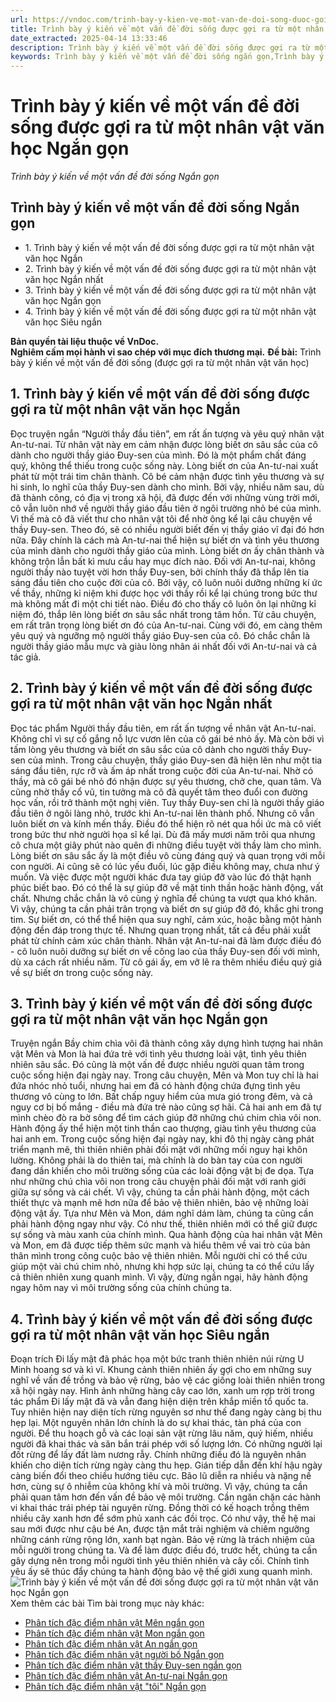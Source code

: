 ```yaml
---
url: https://vndoc.com/trinh-bay-y-kien-ve-mot-van-de-doi-song-duoc-goi-ra-tu-mot-nhan-vat-van-hoc-ngan-gon-279277
title: Trình bày ý kiến về một vấn đề đời sống được gợi ra từ một nhân vật văn học Ngắn gọn - Trình bày ý kiến về một vấn đề đời sống Ngắn gọn - VnDoc.com
date_extracted: 2025-04-14 13:33:46
description: Trình bày ý kiến về một vấn đề đời sống được gợi ra từ một nhân vật văn học Ngắn gọn được biên soạn nhằm giúp các em HS đạt kết quả tốt trong quá trình làm bài tập và học tập môn Ngữ văn lớp 7.
keywords: Trình bày ý kiến về một vấn đề đời sống ngắn gọn,Trình bày ý kiến về một vấn đề đời sống được gợi ra từ một nhân vật văn học Ngắn gọn,Trình bày ý kiến về một vấn đề đời sống được gợi ra từ một nhân vật văn học,Trình bày ý kiến về một vấn đề đời sống được gợi ra từ một nhân vật văn học ngắn,Trình bày ý kiến về một vấn đề đời sống ngắn,Trình bày ý kiến về một vấn đề đời sống lớp 7,Trình bày về một vấn đề đời sống được gợi ra từ một nhân vật văn học
---
```


# Trình bày ý kiến về một vấn đề đời sống được gợi ra từ một nhân vật văn học Ngắn gọn
 _Trình bày ý kiến về một vấn đề đời sống Ngắn gọn_
## **Trình bày ý kiến về một vấn đề đời sống Ngắn gọn**
  * 1\. Trình bày ý kiến về một vấn đề đời sống được gợi ra từ một nhân vật văn học Ngắn
  * 2\. Trình bày ý kiến về một vấn đề đời sống được gợi ra từ một nhân vật văn học Ngắn nhất
  * 3\. Trình bày ý kiến về một vấn đề đời sống được gợi ra từ một nhân vật văn học Ngắn gọn
  * 4\. Trình bày ý kiến về một vấn đề đời sống được gợi ra từ một nhân vật văn học Siêu ngắn

**Bản quyền tài liệu thuộc về VnDoc.  
Nghiêm cấm mọi hành vi sao chép với mục đích thương mại.**
**Đề bài:** Trình bày ý kiến về một vấn đề đời sống \(được gợi ra từ một nhân vật văn học\) 
## **1\. Trình bày ý kiến về một vấn đề đời sống được gợi ra từ một nhân vật văn học Ngắn**
Đọc truyện ngắn “Người thầy đầu tiên”, em rất ấn tượng và yêu quý nhân vật An-tư-nai. Từ nhân vật này em cảm nhận được lòng biết ơn sâu sắc của cô dành cho người thầy giáo Đuy-sen của mình. Đó là một phẩm chất đáng quý, không thể thiếu trong cuộc sống này.
Lòng biết ơn của An-tư-nai xuất phát từ một trái tim chân thành. Cô bé cảm nhận được tình yêu thương và sự hi sinh, lo nghĩ của thầy Đuy-sen dành cho mình. Bởi vậy, nhiều năm sau, dù đã thành công, có địa vị trong xã hội, đã được đến với những vùng trời mới, cô vẫn luôn nhớ về người thầy giáo đầu tiên ở ngôi trường nhỏ bé của mình. Vì thế mà cô đã viết thư cho nhân vật tôi để nhờ ông kể lại câu chuyện về thầy Đuy-sen. Theo đó, sẽ có nhiều người biết đến vị thầy giáo vĩ đại đó hơn nữa. Đây chính là cách mà An-tư-nai thể hiện sự biết ơn và tình yêu thương của mình dành cho người thầy giáo của mình. Lòng biết ơn ấy chân thành và không trộn lẫn bất kì mưu cầu hay mục đích nào. Đối với An-tư-nai, không người thầy nào tuyệt vời hơn thầy Đuy-sen, bởi chính thầy đã thắp lên tia sáng đầu tiên cho cuộc đời của cô. Bởi vậy, cô luôn nuôi dưỡng những kí ức về thầy, những kỉ niệm khi được học với thầy rồi kể lại chúng trong bức thư mà không mất đi một chi tiết nào. Điều đó cho thấy cô luôn ôn lại những kỉ niệm đó, thắp lên lòng biết ơn sâu sắc nhất trong tâm hồn.
Từ câu chuyện, em rất trân trọng lòng biết ơn đó của An-tư-nai. Cùng với đó, em càng thêm yêu quý và ngưỡng mộ người thầy giáo Đuy-sen của cô. Đó chắc chắn là người thầy giáo mẫu mực và giàu lòng nhân ái nhất đối với An-tư-nai và cả tác giả.
## **2\. Trình bày ý kiến về một vấn đề đời sống được gợi ra từ một nhân vật văn học Ngắn nhất**
Đọc tác phẩm Người thầy đầu tiên, em rất ấn tượng về nhân vật An-tư-nai. Không chỉ vì sự cố gắng nỗ lực vươn lên của cô gái bé nhỏ ấy. Mà còn bởi vì tấm lòng yêu thương và biết ơn sâu sắc của cô dành cho người thầy Đuy-sen của mình.
Trong câu chuyện, thầy giáo Đuy-sen đã hiện lên như một tia sáng đầu tiên, rực rỡ và ấm áp nhất trong cuộc đời của An-tư-nai. Nhờ có thầy, mà cô gái bé nhỏ đó nhận được sự yêu thương, chở che, quan tâm. Và cũng nhờ thầy cổ vũ, tin tưởng mà cô đã quyết tâm theo đuổi con đường học vấn, rồi trở thành một nghị viên. Tuy thầy Đuy-sen chỉ là người thầy giáo đầu tiên ở ngôi làng nhỏ, trước khi An-tư-nai lên thành phố. Nhưng cô vẫn luôn biết ơn và kính mến thầy. Điều đó thể hiện rõ nét qua hồi ức mà cô viết trong bức thư nhờ người họa sĩ kể lại. Dù đã mấy mươi năm trôi qua nhưng cô chưa một giây phút nào quên đi những điều tuyệt vời thầy làm cho mình. Lòng biết ơn sâu sắc ấy là một điều vô cùng đáng quý và quan trọng với mỗi con người. Ai cũng sẽ có lúc yếu đuối, lúc gặp điều không may, chưa như ý muốn. Và việc được một người khác đưa tay giúp đỡ vào lúc đó thật hạnh phúc biết bao. Đó có thể là sự giúp đỡ về mặt tinh thần hoặc hành động, vất chất. Nhưng chắc chắn là vô cùng ý nghĩa để chúng ta vượt qua khó khăn. Vì vậy, chúng ta cần phải trân trọng và biết ơn sự giúp đỡ đó, khắc ghi trong tim. Sự biết ơn, có thể thể hiện qua suy nghĩ, cảm xúc, hoặc bằng một hành động đền đáp trong thực tế. Nhưng quan trọng nhất, tất cả đều phải xuất phát từ chính cảm xúc chân thành.
Nhân vật An-tư-nai đã làm được điều đó - cô luôn nuôi dưỡng sự biết ơn về công lao của thầy Đuy-sen đối với mình, dù xa cách rất nhiều năm. Từ cô gái ấy, em vỡ lẽ ra thêm nhiều điều quý giá về sự biết ơn trong cuộc sống này.
## **3\. Trình bày ý kiến về một vấn đề đời sống được gợi ra từ một nhân vật văn học Ngắn gọn**
Truyện ngắn Bầy chim chìa vôi đã thành công xây dựng hình tượng hai nhân vật Mên và Mon là hai đứa trẻ với tình yêu thương loài vật, tình yêu thiên nhiên sâu sắc. Đó cũng là một vấn đề được nhiều người quan tâm trong cuộc sống hiện đại ngày nay.
Trong câu chuyện, Mên và Mon tuy chỉ là hai đứa nhóc nhỏ tuổi, nhưng hai em đã có hành động chứa đựng tình yêu thương vô cùng to lớn. Bất chấp nguy hiểm của mưa gió trong đêm, và cả nguy cơ bị bố mắng - điều mà đứa trẻ nào cũng sợ hãi. Cả hai anh em đã tự mình chèo đò ra bờ sông để tìm cách giúp đỡ những chú chim chìa vôi non. Hành động ấy thể hiện một tinh thần cao thượng, giàu tình yêu thương của hai anh em.
Trong cuộc sống hiện đại ngày nay, khi đô thị ngày càng phát triển mạnh mẽ, thì thiên nhiên phải đối mặt với những mối nguy hại khôn lường. Không phải là do thiên tai, mà chính là do bàn tay của con người đang dần khiến cho môi trường sống của các loài động vật bị đe dọa. Tựa như những chú chìa vôi non trong câu chuyện phải đối mặt với ranh giới giữa sự sống và cái chết. Vì vậy, chúng ta cần phải hành động, một cách thiết thực và mạnh mẽ hơn nữa để bảo vệ thiên nhiên, bảo vệ những loài động vật ấy. Tựa như Mên và Mon, dám nghĩ dám làm, chúng ta cũng cần phải hành động ngay như vậy. Có như thế, thiên nhiên mới có thể giữ được sự sống và màu xanh của chính mình.
Qua hành động của hai nhân vật Mên và Mon, em đã được tiếp thêm sức mạnh và hiểu thêm về vai trò của bản thân mình trong công cuộc bảo vệ thiên nhiên. Mỗi người chỉ có thể cứu giúp một vài chú chim nhỏ, nhưng khi hợp sức lại, chúng ta có thể cứu lấy cả thiên nhiên xung quanh mình. Vì vậy, đừng ngần ngại, hãy hành động ngay hôm nay vì môi trường sống của chính chúng ta.
## **4\. Trình bày ý kiến về một vấn đề đời sống được gợi ra từ một nhân vật văn học Siêu ngắn**
Đoạn trích Đi lấy mật đã phác họa một bức tranh thiên nhiên núi rừng U Minh hoang sơ và kì vĩ. Khung cảnh thiên nhiên ấy gợi cho em những suy nghĩ về vấn đề trồng và bảo vệ rừng, bảo vệ các giống loài thiên nhiên trong xã hội ngày nay.
Hình ảnh những hàng cây cao lớn, xanh um rợp trời trong tác phẩm Đi lấy mật đã và vẫn đang hiện diện trên khắp miền tổ quốc ta. Tuy nhiên hiện nay diện tích rừng nguyên sơ như thế đang ngày càng bị thu hẹp lại. Một nguyên nhân lớn chính là do sự khai thác, tàn phá của con người. Để thu hoạch gỗ và các loại sản vật rừng lâu năm, quý hiếm, nhiều người đã khai thác và săn bắn trái phép với số lượng lớn. Có những người lại đốt rừng để lấy đất làm nương rẫy. Chính những điều đó là nguyên nhân khiến cho diện tích rừng ngày càng thu hẹp. Gián tiếp dẫn đến khí hậu ngày càng biến đổi theo chiều hướng tiêu cực. Bão lũ diễn ra nhiều và nặng nề hơn, cùng sự ô nhiễm của không khí và môi trường. Vì vậy, chúng ta cần phải quan tâm hơn đến vấn đề bảo vệ môi trường. Cần ngăn chặn các hành vi khai thác trái phép tài nguyên rừng. Đồng thời có kế hoạch trồng thêm nhiều cây xanh hơn để sớm phủ xanh các đồi trọc. Có như vậy, thế hệ mai sau mới được như cậu bé An, được tận mắt trải nghiệm và chiêm ngưỡng những cánh rừng rộng lớn, xanh bạt ngàn.
Bảo vệ rừng là trách nhiệm của mỗi người trong chúng ta. Và để làm được điều đó, trước hết, chúng ta cần gây dựng nên trong mỗi người tình yêu thiên nhiên và cây cối. Chính tình yêu ấy sẽ thúc đẩy chúng ta hành động bảo vệ thế giới xung quanh mình.
![Trình bày ý kiến về một vấn đề đời sống được gợi ra từ một nhân vật văn học Ngắn gọn](https://i.vdoc.vn/data/image/2022/10/26/trinh-bay-y-kien-ve-mot-van-de-doi-song-duoc-goi-ra-tu-mot-nhan-vat-van-hoc-ngan-gon.jpg)
Xem thêm các bài Tìm bài trong mục này khác:
  * [Phân tích đặc điểm nhân vật Mên ngắn gọn](</phan-tich-dac-diem-nhan-vat-men-trong-bay-chim-chia-voi-ngan-gon-279263>)
  * [Phân tích đặc điểm nhân vật Mon ngắn gọn](</phan-tich-dac-diem-nhan-vat-mon-trong-bay-chim-chia-voi-ngan-gon-279264>)
  * [Phân tích đặc điểm nhân vật An ngắn gọn](</phan-tich-dac-diem-nhan-vat-an-trong-bai-di-lay-mat-ngan-gon-279269>)
  * [Phân tích đặc điểm nhân vật người bố Ngắn gọn](</phan-tich-dac-diem-nhan-vat-nguoi-bo-trong-vua-nham-mat-vua-mo-cua-so-ngan-gon-279271>)
  * [Phân tích đặc điểm nhân vật thầy Đuy-sen ngắn gọn](</phan-tich-dac-diem-nhan-vat-thay-duy-sen-trong-nguoi-thay-dau-tien-ngan-gon-279274>)
  * [Phân tích đặc điểm nhân vật An-tư-nai Ngắn gọn](</phan-tich-dac-diem-nhan-vat-an-tu-nai-trong-nguoi-thay-dau-tien-ngan-gon-308251>)
  * [Phân tích đặc điểm nhân vật "tôi" Ngắn gọn](</phan-tich-dac-diem-nhan-vat-toi-trong-vua-nham-mat-vua-mo-cua-so-ngan-gon-308244>)

